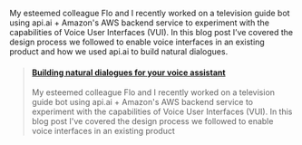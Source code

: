 My esteemed colleague Flo and I recently worked on a television guide bot using api.ai + Amazon's AWS backend service to experiment with the capabilities of Voice User Interfaces (VUI). In this blog post I’ve covered the design process we followed to enable voice interfaces in an existing product and how we used api.ai to build natural dialogues.

<blockquote class="embedly-card" data-card-controls="0"><h4><a href="https://www.novoda.com/blog/designing-vuis/">Building natural dialogues for your voice assistant</a></h4><p>My esteemed colleague Flo and I recently worked on a television guide bot using api.ai + Amazon's AWS backend service to experiment with the capabilities of Voice User Interfaces (VUI). In this blog post I've covered the design process we followed to enable voice interfaces in an existing product</p></blockquote>
<script async src="//cdn.embedly.com/widgets/platform.js" charset="UTF-8"></script>
